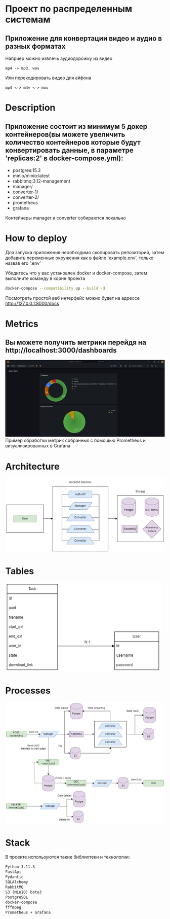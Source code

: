 # Проект по распределенным системам

## Приложение для конвертации видео и аудио в разных форматах

Наприер можно извлечь аудиодорожку из видео

    mp4 -> mp3, wav

Или перекодировать видео для айфона

    mp4 <-> m4v <-> mov

# Description

## Приложение состоит из минимум 5 докер контейнеров(вы можете увеличить количество контейнеров которые будут конвертировать данные, в параметре 'replicas:2' в docker-compose.yml):

- postgres:15.3
- minio/minio:latest
- rabbitmq:3.12-management
- manager/
- converter-1/
- converter-2/
- prometheus
- grafana

Контейнеры manager и converter собираются локально

# How to deploy

Для запуска приложения неообходимо скопировать репозиторий, затем добавить переменные окружения как в файле 'example.env', только назвав его '.env'

Убедитесь что у вас установлен docker и docker-compose, затем выполните команду в корне проекта

```bash
docker-compose --compatibility up --build -d
```

Посмотреть простой веб интерфейс можно будет на адрессе http://127.0.0.1:8000/docs

# Metrics

## Вы можете получить метрики перейдя на http://localhost:3000/dashboards

![Prometheus data](prometheus.png)
Пример обработки метрик собранных с помощью Prometheus и визуализированных в Grafana

# Architecture

![Scheme Services](back-scheme-Services.jpg)

# Tables

![Table model](back-scheme-Table.jpg)

# Processes

![Processes](back-scheme-Model.jpg)

# Stack

В проекте используются такие библиотеки и технологии:

```
Python 3.11.3
FastApi
Pydantic
SQLAlchemy
RabbitMQ
S3 (MinIO) boto3
PostgreSQL
docker-compose
fffmpeg
Prometheus + Grafana
```
